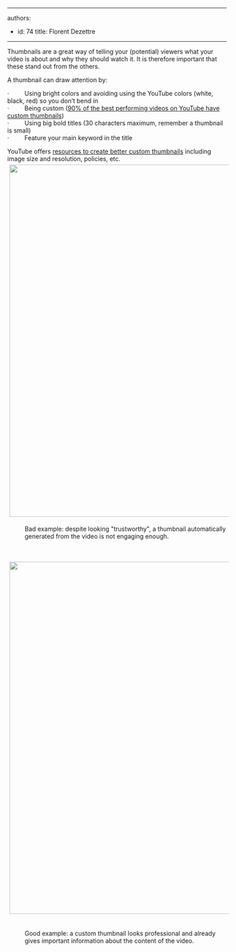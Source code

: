 

---
authors:
  - id: 74
    title: Florent Dezettre
---




<span class='intro'> <p>Thumbnails are a great way of telling your (potential) viewers what your video is about and why they should watch it. It is therefore important that these stand out from the others.<br></p> </span>

<p>A thumbnail can draw attention by&#58;</p><p>·&#160;&#160;&#160;&#160;&#160;&#160;&#160;&#160; Using bright colors and avoiding using the YouTube colors (white, black, red) so you don’t bend in<br>·&#160;&#160;&#160;&#160;&#160;&#160;&#160;&#160; Being custom (<a href="https&#58;//creatoracademy.youtube.com/page/lesson/thumbnails#strategies-zippy-link-2">90% of the best performing videos on YouTube have custom thumbnails</a>)<br>·&#160;&#160;&#160;&#160;&#160;&#160;&#160;&#160; Using big bold titles (30 characters maximum, remember a thumbnail is small)<br>·&#160;&#160;&#160;&#160;&#160;&#160;&#160;&#160; Feature your main keyword in the title</p><p>YouTube offers <a href="https&#58;//support.google.com/youtube/answer/72431?hl=en">resources to create better custom thumbnails</a> including image size and resolution, policies, etc.<img src="/PublishingImages/thumbnail_bad.png" alt="" style="margin&#58;5px;width&#58;808px;" /></p><dd class="ssw15-rteElement-FigureBad">Bad example&#58; despite looking &quot;trustworthy&quot;, a thumbnail automatically generated from the video is not engaging enough.<br></dd><p><br></p><p><img src="/PublishingImages/thumbnail_good.png" alt="" style="margin&#58;5px;width&#58;808px;" />&#160;</p><dd class="ssw15-rteElement-FigureGood">Good example&#58; a custom thumbnail looks professional and already gives important information about the content of the video.<br></dd>


